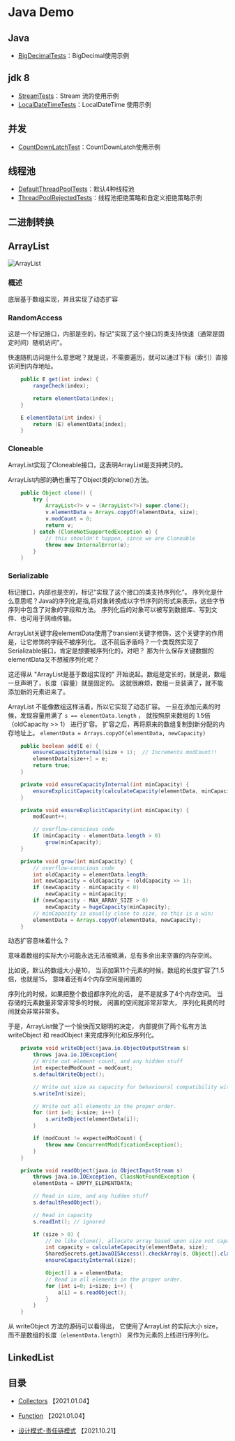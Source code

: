 # Java Demo

## Java

- [BigDecimalTests](./src/main/java/com/fengwenyi/javademo/bigdecimaldemo/BigDecimalTests.java)：BigDecimal使用示例

## jdk 8

- [StreamTests](./src/main/java/com/fengwenyi/javademo/streamdemo/StreamTests.java)：Stream 流的使用示例
- [LocalDateTimeTests](./src/main/java/com/fengwenyi/javademo/localdatetimedemo/LocalDateTimeTests.java)：LocalDateTime 使用示例
  
## 并发

- [CountDownLatchTest](./src/main/java/com/fengwenyi/javademo/countdownlatchdemo/CountDownLatchTest.java)：CountDownLatch使用示例
  
## 线程池

- [DefaultThreadPoolTests](./src/main/java/com/fengwenyi/javademo/threadpooldemo/DefaultThreadPoolTests.java)：默认4种线程池
- [ThreadPoolRejectedTests](./src/main/java/com/fengwenyi/javademo/threadpooldemo/ThreadPoolRejectedTests.java)：线程池拒绝策略和自定义拒绝策略示例





## 二进制转换

## ArrayList

![ArrayList](./images/ArrayList.png)

### 概述

底层基于数组实现，并且实现了动态扩容

### RandomAccess

这是一个标记接口，内部是空的，标记"实现了这个接口的类支持快速（通常是固定时间）随机访问"。

快速随机访问是什么意思呢？就是说，不需要遍历，就可以通过下标（索引）直接访问到内存地址。

```java
    public E get(int index) {
        rangeCheck(index);

        return elementData(index);
    }

    E elementData(int index) {
        return (E) elementData[index];
    }
```

### Cloneable

ArrayList实现了Cloneable接口，这表明ArrayList是支持拷贝的。

ArrayList内部的确也重写了Object类的clone()方法。

```java
    public Object clone() {
        try {
            ArrayList<?> v = (ArrayList<?>) super.clone();
            v.elementData = Arrays.copyOf(elementData, size);
            v.modCount = 0;
            return v;
        } catch (CloneNotSupportedException e) {
            // this shouldn't happen, since we are Cloneable
            throw new InternalError(e);
        }
    }
```

### Serializable

标记接口，内部也是空的，标记"实现了这个接口的类支持序列化"。
序列化是什么意思呢？Java的序列化是指,将对象转换成以字节序列的形式来表示，这些字节序列中包含了对象的字段和方法。
序列化后的对象可以被写到数据库、写到文件、也可用于网络传输。

ArrayList关键字段elementData使用了transient关键字修饰，这个关键字的作用是，让它修饰的字段不被序列化。
这不前后矛盾吗？一个类既然实现了Serializable接口，肯定是想要被序列化的，对吧？
那为什么保存关键数据的elementData又不想被序列化呢？

这还得从 "ArrayList是基于数组实现的" 开始说起。数组是定长的，就是说，数组一旦声明了，长度（容量）就是固定的。
这就很麻烦，数组一旦装满了，就不能添加新的元素进来了。

ArrayList 不能像数组这样活着，所以它实现了动态扩容。
一旦在添加元素的时候，发现容量用满了 `s == elementData.length` ，
就按照原来数组的 1.5倍 （oldCapacity >> 1） 进行扩容。
扩容之后，再将原来的数组复制到新分配的内存地址上。
`elementData = Arrays.copyOf(elementData, newCapacity)`

```java
    public boolean add(E e) {
        ensureCapacityInternal(size + 1);  // Increments modCount!!
        elementData[size++] = e;
        return true;
    }

    private void ensureCapacityInternal(int minCapacity) {
        ensureExplicitCapacity(calculateCapacity(elementData, minCapacity));
    }

    private void ensureExplicitCapacity(int minCapacity) {
        modCount++;

        // overflow-conscious code
        if (minCapacity - elementData.length > 0)
            grow(minCapacity);
    }

    private void grow(int minCapacity) {
        // overflow-conscious code
        int oldCapacity = elementData.length;
        int newCapacity = oldCapacity + (oldCapacity >> 1);
        if (newCapacity - minCapacity < 0)
            newCapacity = minCapacity;
        if (newCapacity - MAX_ARRAY_SIZE > 0)
            newCapacity = hugeCapacity(minCapacity);
        // minCapacity is usually close to size, so this is a win:
        elementData = Arrays.copyOf(elementData, newCapacity);
    }
```

动态扩容意味着什么？

意味着数组的实际大小可能永远无法被填满，总有多余出来空置的内存空间。

比如说，默认的数组大小是10，
当添加第11个元素的时候，数组的长度扩容了1.5倍，也就是15，
意味着还有4个内存空间是闲置的

序列化的时候，如果把整个数组都序列化的话，
是不是就多了4个内存空间。
当存储的元素数量非常非常多的时候，
闲置的空间就非常非常大，
序列化耗费的时间就会非常非常多。

于是，ArrayList做了一个愉快而又聪明的决定，
内部提供了两个私有方法 writeObject 和 readObject
来完成序列化和反序列化。

```java
    private void writeObject(java.io.ObjectOutputStream s)
        throws java.io.IOException{
        // Write out element count, and any hidden stuff
        int expectedModCount = modCount;
        s.defaultWriteObject();

        // Write out size as capacity for behavioural compatibility with clone()
        s.writeInt(size);

        // Write out all elements in the proper order.
        for (int i=0; i<size; i++) {
            s.writeObject(elementData[i]);
        }

        if (modCount != expectedModCount) {
            throw new ConcurrentModificationException();
        }
    }

    private void readObject(java.io.ObjectInputStream s)
        throws java.io.IOException, ClassNotFoundException {
        elementData = EMPTY_ELEMENTDATA;

        // Read in size, and any hidden stuff
        s.defaultReadObject();

        // Read in capacity
        s.readInt(); // ignored

        if (size > 0) {
            // be like clone(), allocate array based upon size not capacity
            int capacity = calculateCapacity(elementData, size);
            SharedSecrets.getJavaOISAccess().checkArray(s, Object[].class, capacity);
            ensureCapacityInternal(size);

            Object[] a = elementData;
            // Read in all elements in the proper order.
            for (int i=0; i<size; i++) {
                a[i] = s.readObject();
            }
        }
    }
```

从 writeObject 方法的源码可以看得出，
它使用了ArrayList 的实际大小 size，
而不是数组的长度（`elementData.length`）
来作为元素的上线进行序列化。

## LinkedList

## 目录

- [Collectors](./doc/Collectors.md) 【2021.01.04】

- [Function](./doc/Function.md) 【2021.01.04】
- [设计模式-责任链模式](./doc/设计模式-责任链模式.md) 【2021.10.21】